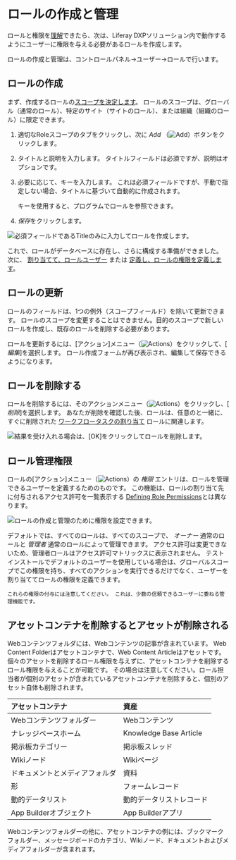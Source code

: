 # ロールの作成と管理

ロールと権限を[理解](./understanding-roles-and-permissions.md)できたら、次は、Liferay DXPソリューション内で動作するようにユーザーに権限を与える必要があるロールを作成します。

ロールの作成と管理は、コントロールパネル→ユーザー→ロールで行います。

## ロールの作成

まず、作成するロールの[スコープを決定します](./understanding-roles-and-permissions.md)。 ロールのスコープは、グローバル（通常のロール）、特定のサイト（サイトのロール）、または組織（組織のロール）に限定できます。

1.  適切なRoleスコープのタブをクリックし、次に *Add* （![Add](../../images/icon-add.png)）ボタンをクリックします。

2.  タイトルと説明を入力します。 タイトルフィールドは必須ですが、説明はオプションです。

3.  必要に応じて、キーを入力します。 これは必須フィールドですが、手動で指定しない場合、タイトルに基づいて自動的に作成されます。

    キーを使用すると、プログラムでロールを参照できます。

4.  *保存*をクリックします。

![必須フィールドであるTitleのみに入力してロールを作成します。](./creating-and-managing-roles/images/02.png)

これで、ロールがデータベースに存在し、さらに構成する準備ができました。 次に、 [割り当てて、ロールユーザー](./assigning-users-to-roles.md) または [定義し、ロールの権限を定義します](./defining-role-permissions.md)。

## ロールの更新

ロールのフィールドは、1つの例外（スコープフィールド）を除いて更新できます。 ロールのスコープを変更することはできません。目的のスコープで新しいロールを作成し、既存のロールを削除する必要があります。

ロールを更新するには、[アクション]メニュー（![Actions](../../images/icon-actions.png)）をクリックして、[ *編集*]を選択します。 ロール作成フォームが再び表示され、編集して保存できるようになります。

## ロールを削除する

ロールを削除するには、そのアクションメニュー（![Actions](../../images/icon-actions.png)）をクリックし、[ *削除*]を選択します。 あなたが削除を確認した後、ロールは、任意のと一緒に、すぐに削除された [ワークフロータスクの割り当て](../../process-automation/workflow/using-workflows/reviewing-assets.md) ロールに関連します。

![結果を受け入れる場合は、[OK]をクリックしてロールを削除します。](./creating-and-managing-roles/images/03.png)

## ロール管理権限

ロールの[アクション]メニュー（![Actions](../../images/icon-actions.png)）の *権限* エントリは、ロールを管理できるユーザーを定義するためのものです。 この機能は、ロールの割り当て先に付与されるアクセス許可を一覧表示する [Defining Role Permissions](./defining-role-permissions.md)とは異なります。

![ロールの作成と管理のために権限を設定できます。](./creating-and-managing-roles/images/01.png)

デフォルトでは、すべてのロールは、すべてのスコープで、 *オーナー* 通常のロールと *管理者* 通常のロールによって管理できます。 アクセス許可は変更できないため、管理者ロールはアクセス許可マトリックスに表示されません。 テストインストールでデフォルトのユーザーを使用している場合は、グローバルスコープでこの権限を持ち、すべてのアクションを実行できるだけでなく、ユーザーを割り当ててロールの権限を定義できます。

```{warning}
これらの権限の付与には注意してください。 これは、少数の信頼できるユーザーに委ねる管理機能です。
```

## アセットコンテナを削除するとアセットが削除される

Webコンテンツフォルダには、Webコンテンツの記事が含まれています。 Web Content Folderはアセットコンテナで、Web Content Articleはアセットです。 個々のアセットを削除するロール権限を与えずに、アセットコンテナを削除するロール権限を与えることが可能です。 その場合は注意してください。ロール担当者が個別のアセットが含まれているアセットコンテナを削除すると、個別のアセット自体も削除されます。

| アセットコンテナ          | 資産                     |
| :--- | :--- |
| Webコンテンツフォルダー     | Webコンテンツ               |
| ナレッジベースホーム        | Knowledge Base Article |
| 掲示板カテゴリー          | 掲示板スレッド                |
| Wikiノード           | Wikiページ                |
| ドキュメントとメディアフォルダ   | 資料                     |
| 形                 | フォームレコード               |
| 動的データリスト          | 動的データリストレコード           |
| App Builderオブジェクト | App Builderアプリ         |

Webコンテンツフォルダーの他に、アセットコンテナの例には、ブックマークフォルダー、メッセージボードのカテゴリ、Wikiノード、ドキュメントおよびメディアフォルダーが含まれます。
